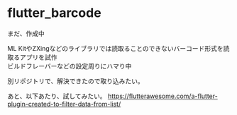 # flutter_barcode

まだ、作成中  
  
ML KitやZXingなどのライブラリでは読取ることのできないバーコード形式を読取るアプリを試作  
ビルドフレーバーなどの設定周りにハマり中  
  
別リポジトリで、解決できたので取り込みたい。

あと、以下あたり、試してみたい。
https://flutterawesome.com/a-flutter-plugin-created-to-filter-data-from-list/
